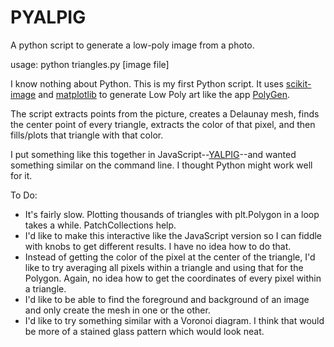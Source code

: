 # PYALPIG
A python script to generate a low-poly image from a photo.

usage: python triangles.py [image file]

I know nothing about Python. This is my first Python script. It uses [scikit-image](http://scikit-image.org/) and [matplotlib](http://matplotlib.org/) to generate Low Poly art like the app [PolyGen](http://www.polygenapp.com/).

The script extracts points from the picture, creates a Delaunay mesh, finds the center point of every triangle, extracts the color of that pixel, and then fills/plots that triangle with that color.

I put something like this together in JavaScript--[YALPIG](https://github.com/pbausch/YALPIG)--and wanted something similar on the command line. I thought Python might work well for it.

To Do:

 * It's fairly slow. Plotting thousands of triangles with plt.Polygon in a loop takes a while. PatchCollections help.
 * I'd like to make this interactive like the JavaScript version so I can fiddle with knobs to get different results. I have no idea how to do that.
 * Instead of getting the color of the pixel at the center of the triangle, I'd like to try averaging all pixels within a triangle and using that for the Polygon. Again, no idea how to get the coordinates of every pixel within a triangle.
 * I'd like to be able to find the foreground and background of an image and only create the mesh in one or the other.
 * I'd like to try something similar with a Voronoi diagram. I think that would be more of a stained glass pattern which would look neat.
